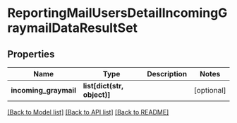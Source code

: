 # ReportingMailUsersDetailIncomingGraymailDataResultSet

## Properties
Name | Type | Description | Notes
------------ | ------------- | ------------- | -------------
**incoming_graymail** | **list[dict(str, object)]** |  | [optional] 

[[Back to Model list]](../README.md#documentation-for-models) [[Back to API list]](../README.md#documentation-for-api-endpoints) [[Back to README]](../README.md)

